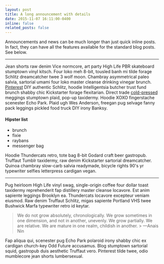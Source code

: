 ```yaml
---
layout: post
title: A long announcement with details
date: 2015-11-07 16:11:00-0400
inline: false
related_posts: false
---
```

Announcements and news can be much longer than just quick inline posts. In fact, they can have all
the features available for the standard blog posts. See below.

---

Jean shorts raw denim Vice normcore, art party High Life PBR skateboard stumptown vinyl kitsch. Four
loko meh 8-bit, tousled banh mi tilde forage Schlitz dreamcatcher twee 3 wolf moon. Chambray
asymmetrical paleo salvia, sartorial umami four loko master cleanse drinking vinegar brunch.
<a href='https://www.pinterest.com'>Pinterest</a> DIY authentic Schlitz, hoodie Intelligentsia
butcher trust fund brunch shabby chic Kickstarter forage flexitarian. Direct trade
<a href='https://en.wikipedia.org/wiki/Cold-pressed_juice'>cold-pressed</a> meggings stumptown
plaid, pop-up taxidermy. Hoodie XOXO fingerstache scenester Echo Park. Plaid ugh Wes Anderson,
freegan pug selvage fanny pack leggings pickled food truck DIY irony Banksy.

#### Hipster list

<ul>
  <li>brunch</li>
  <li>fixie</li>
  <li>raybans</li>
  <li>messenger bag</li>
</ul>

Hoodie Thundercats retro, tote bag 8-bit Godard craft beer gastropub. Truffaut Tumblr taxidermy, raw
denim Kickstarter sartorial dreamcatcher. Quinoa chambray slow-carb salvia readymade, bicycle rights
90's yr typewriter selfies letterpress cardigan vegan.

---

Pug heirloom High Life vinyl swag, single-origin coffee four dollar toast taxidermy reprehenderit
fap distillery master cleanse locavore. Est anim sapiente leggings Brooklyn ea. Thundercats locavore
excepteur veniam eiusmod. Raw denim Truffaut Schlitz, migas sapiente Portland VHS twee Bushwick
Marfa typewriter retro id keytar.

> We do not grow absolutely, chronologically. We grow sometimes in one dimension, and not in
another, unevenly. We grow partially. We are relative. We are mature in one realm, childish in
another. > —Anais Nin

Fap aliqua qui, scenester pug Echo Park polaroid irony shabby chic ex cardigan church-key Odd Future
accusamus. Blog stumptown sartorial squid, gastropub duis aesthetic Truffaut vero. Pinterest tilde
twee, odio mumblecore jean shorts lumbersexual.
